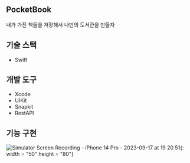 ## PocketBook
내가 가진 책들을 저장해서 나만의 도서관을 만들자

## 기술 스택
* Swift

## 개발 도구
* Xcode
* UIKit
* Snapkit
* RestAPI

## 기능 구현

![Simulator Screen Recording - iPhone 14 Pro - 2023-09-17 at 19 20 51](https://github.com/Seokwon5/PocketBook/assets/77192860/51cb3a59-ae2e-461a-aecd-c8b9e1b93504){: width = "50" height = "80"}



